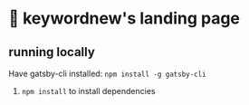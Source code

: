 # 📝 keywordnew's landing page

## running locally

Have gatsby-cli installed: `npm install -g gatsby-cli`

1. `npm install` to install dependencies
